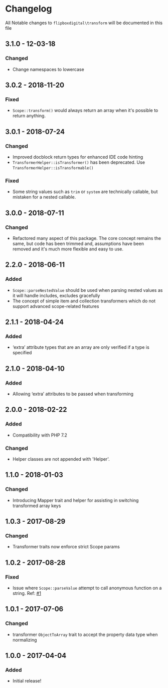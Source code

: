 # Changelog
All Notable changes to `flipboxdigital\transform` will be documented in this file

## 3.1.0 - 12-03-18
### Changed
- Change namespaces to lowercase

## 3.0.2 - 2018-11-20
### Fixed
- `Scope::transform()` would always return an array when it's possible to return anything. 

## 3.0.1 - 2018-07-24
### Changed
- Improved docblock return types for enhanced IDE code hinting
- `TransformerHelper::isTransformer()` has been deprecated.  Use `TransformerHelper::isTransformable()`

### Fixed
- Some string values such as `trim` or `system` are technically callable, but mistaken for a nested callable.

## 3.0.0 - 2018-07-11
### Changed
- Refactored many aspect of this package.  The core concept remains the same, but code has been trimmed and, assumptions have been removed and it's much more flexible and easy to use.

## 2.2.0 - 2018-06-11
### Added
- `Scope::parseNestedValue` should be used when parsing nested values as it will handle includes, excludes gracefully 
- The concept of simple item and collection transformers which do not support advanced scope-related features

## 2.1.1 - 2018-04-24
### Added
- ‘extra’ attribute types that are an array are only verified if a type is specified

## 2.1.0 - 2018-04-10
### Added
- Allowing ‘extra’ attributes to be passed when transforming

## 2.0.0 - 2018-02-22
### Added
- Compatibility with PHP 7.2

### Changed
- Helper classes are not appended with 'Helper'.

## 1.1.0 - 2018-01-03
### Changed
- Introducing Mapper trait and helper for assisting in switching transformed array keys

## 1.0.3 - 2017-08-29
### Changed
- Transformer traits now enforce strict Scope params

## 1.0.2 - 2017-08-28
### Fixed
- Issue where `Scope::parseValue` attempt to call anonymous function on a string. Ref: [#1](https://github.com/flipbox/transform/issues/1)

## 1.0.1 - 2017-07-06
### Changed
- transformer `ObjectToArray` trait to accept the property data type when normalizing

## 1.0.0 - 2017-04-04

### Added
- Initial release!
